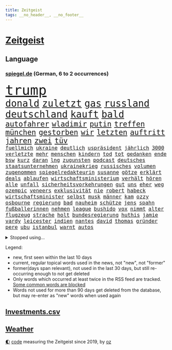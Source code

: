 ```yaml
---
title: Zeitgeist
tags: __no_header__, __no_footer__
---
```


# [Zeitgeist](https://oliz.io/zeitgeist/)

## Language

<h3><a href="https://www.spiegel.de" target="_blank">spiegel.de</a> (German, 6 to 2 occurrences)</h3>
<p style="font-family:monospace">
<span style="font-size:32pt"><a href="news_links.html#trump" class="current">trump</a></span>
<br>
<span style="font-size:22pt"><a href="news_links.html#donald" class="current">donald</a></span>
<span style="font-size:22pt"><a href="news_links.html#zuletzt" class="current">zuletzt</a></span>
<span style="font-size:22pt"><a href="news_links.html#gas" class="current">gas</a></span>
<span style="font-size:22pt"><a href="news_links.html#russland" class="current">russland</a></span>
<span style="font-size:22pt"><a href="news_links.html#deutschland" class="current">deutschland</a></span>
<span style="font-size:22pt"><a href="news_links.html#kauft" class="current">kauft</a></span>
<span style="font-size:22pt"><a href="news_links.html#bald" class="current">bald</a></span>
<br>
<span style="font-size:17pt"><a href="news_links.html#autofahrer" class="current">autofahrer</a></span>
<span style="font-size:17pt"><a href="news_links.html#wladimir" class="current">wladimir</a></span>
<span style="font-size:17pt"><a href="news_links.html#putin" class="current">putin</a></span>
<span style="font-size:17pt"><a href="news_links.html#treffen" class="current">treffen</a></span>
<span style="font-size:17pt"><a href="news_links.html#münchen" class="current">münchen</a></span>
<span style="font-size:17pt"><a href="news_links.html#gestorben" class="current">gestorben</a></span>
<span style="font-size:17pt"><a href="news_links.html#wir" class="current">wir</a></span>
<span style="font-size:17pt"><a href="news_links.html#letzten" class="current">letzten</a></span>
<span style="font-size:17pt"><a href="news_links.html#auftritt" class="current">auftritt</a></span>
<span style="font-size:17pt"><a href="news_links.html#jahren" class="current">jahren</a></span>
<span style="font-size:17pt"><a href="news_links.html#zwei" class="current">zwei</a></span>
<span style="font-size:17pt"><a href="news_links.html#tüv" class="current">tüv</a></span>
<br>
<span style="font-size:12pt"><a href="news_links.html#fuellmich" class="new">fuellmich</a></span>
<span style="font-size:12pt"><a href="news_links.html#ukraine" class="current">ukraine</a></span>
<span style="font-size:12pt"><a href="news_links.html#deutlich" class="current">deutlich</a></span>
<span style="font-size:12pt"><a href="news_links.html#uspräsident" class="current">uspräsident</a></span>
<span style="font-size:12pt"><a href="news_links.html#jährlich" class="current">jährlich</a></span>
<span style="font-size:12pt"><a href="news_links.html#3000" class="current">3000</a></span>
<span style="font-size:12pt"><a href="news_links.html#verletzte" class="current">verletzte</a></span>
<span style="font-size:12pt"><a href="news_links.html#mehr" class="current">mehr</a></span>
<span style="font-size:12pt"><a href="news_links.html#menschen" class="current">menschen</a></span>
<span style="font-size:12pt"><a href="news_links.html#kindern" class="current">kindern</a></span>
<span style="font-size:12pt"><a href="news_links.html#tod" class="current">tod</a></span>
<span style="font-size:12pt"><a href="news_links.html#tot" class="current">tot</a></span>
<span style="font-size:12pt"><a href="news_links.html#gedanken" class="current">gedanken</a></span>
<span style="font-size:12pt"><a href="news_links.html#ende" class="current">ende</a></span>
<span style="font-size:12pt"><a href="news_links.html#bsw" class="current">bsw</a></span>
<span style="font-size:12pt"><a href="news_links.html#kurz" class="current">kurz</a></span>
<span style="font-size:12pt"><a href="news_links.html#daran" class="current">daran</a></span>
<span style="font-size:12pt"><a href="news_links.html#lng" class="current">lng</a></span>
<span style="font-size:12pt"><a href="news_links.html#zugunsten" class="current">zugunsten</a></span>
<span style="font-size:12pt"><a href="news_links.html#podcast" class="current">podcast</a></span>
<span style="font-size:12pt"><a href="news_links.html#deutsches" class="current">deutsches</a></span>
<span style="font-size:12pt"><a href="news_links.html#staatsunternehmen" class="new">staatsunternehmen</a></span>
<span style="font-size:12pt"><a href="news_links.html#ukrainekrieg" class="current">ukrainekrieg</a></span>
<span style="font-size:12pt"><a href="news_links.html#russisches" class="current">russisches</a></span>
<span style="font-size:12pt"><a href="news_links.html#volumen" class="new">volumen</a></span>
<span style="font-size:12pt"><a href="news_links.html#zugenommen" class="current">zugenommen</a></span>
<span style="font-size:12pt"><a href="news_links.html#spiegelredakteurin" class="current">spiegelredakteurin</a></span>
<span style="font-size:12pt"><a href="news_links.html#susanne" class="new">susanne</a></span>
<span style="font-size:12pt"><a href="news_links.html#götze" class="new">götze</a></span>
<span style="font-size:12pt"><a href="news_links.html#erklärt" class="current">erklärt</a></span>
<span style="font-size:12pt"><a href="news_links.html#deals" class="current">deals</a></span>
<span style="font-size:12pt"><a href="news_links.html#ablaufen" class="current">ablaufen</a></span>
<span style="font-size:12pt"><a href="news_links.html#wirtschaftsministerium" class="current">wirtschaftsministerium</a></span>
<span style="font-size:12pt"><a href="news_links.html#verhält" class="new">verhält</a></span>
<span style="font-size:12pt"><a href="news_links.html#hören" class="current">hören</a></span>
<span style="font-size:12pt"><a href="news_links.html#alle" class="current">alle</a></span>
<span style="font-size:12pt"><a href="news_links.html#unfall" class="current">unfall</a></span>
<span style="font-size:12pt"><a href="news_links.html#sicherheitsvorkehrungen" class="current">sicherheitsvorkehrungen</a></span>
<span style="font-size:12pt"><a href="news_links.html#gut" class="current">gut</a></span>
<span style="font-size:12pt"><a href="news_links.html#uns" class="current">uns</a></span>
<span style="font-size:12pt"><a href="news_links.html#eher" class="current">eher</a></span>
<span style="font-size:12pt"><a href="news_links.html#weg" class="current">weg</a></span>
<span style="font-size:12pt"><a href="news_links.html#ozempic" class="current">ozempic</a></span>
<span style="font-size:12pt"><a href="news_links.html#veneers" class="current">veneers</a></span>
<span style="font-size:12pt"><a href="news_links.html#exklusivität" class="current">exklusivität</a></span>
<span style="font-size:12pt"><a href="news_links.html#nie" class="current">nie</a></span>
<span style="font-size:12pt"><a href="news_links.html#robert" class="current">robert</a></span>
<span style="font-size:12pt"><a href="news_links.html#habeck" class="current">habeck</a></span>
<span style="font-size:12pt"><a href="news_links.html#wirtschaftsminister" class="current">wirtschaftsminister</a></span>
<span style="font-size:12pt"><a href="news_links.html#selbst" class="current">selbst</a></span>
<span style="font-size:12pt"><a href="news_links.html#musk" class="current">musk</a></span>
<span style="font-size:12pt"><a href="news_links.html#männer" class="current">männer</a></span>
<span style="font-size:12pt"><a href="news_links.html#kam" class="current">kam</a></span>
<span style="font-size:12pt"><a href="news_links.html#ozzy" class="current">ozzy</a></span>
<span style="font-size:12pt"><a href="news_links.html#osbourne" class="current">osbourne</a></span>
<span style="font-size:12pt"><a href="news_links.html#regierung" class="current">regierung</a></span>
<span style="font-size:12pt"><a href="news_links.html#bad" class="current">bad</a></span>
<span style="font-size:12pt"><a href="news_links.html#nauheim" class="new">nauheim</a></span>
<span style="font-size:12pt"><a href="news_links.html#schütze" class="current">schütze</a></span>
<span style="font-size:12pt"><a href="news_links.html#jens" class="current">jens</a></span>
<span style="font-size:12pt"><a href="news_links.html#spahn" class="current">spahn</a></span>
<span style="font-size:12pt"><a href="news_links.html#fußballerinnen" class="current">fußballerinnen</a></span>
<span style="font-size:12pt"><a href="news_links.html#nehmen" class="current">nehmen</a></span>
<span style="font-size:12pt"><a href="news_links.html#league" class="current">league</a></span>
<span style="font-size:12pt"><a href="news_links.html#bushido" class="current">bushido</a></span>
<span style="font-size:12pt"><a href="news_links.html#vox" class="new">vox</a></span>
<span style="font-size:12pt"><a href="news_links.html#nimmt" class="current">nimmt</a></span>
<span style="font-size:12pt"><a href="news_links.html#alter" class="current">alter</a></span>
<span style="font-size:12pt"><a href="news_links.html#flugzeug" class="current">flugzeug</a></span>
<span style="font-size:12pt"><a href="news_links.html#strache" class="new">strache</a></span>
<span style="font-size:12pt"><a href="news_links.html#holt" class="current">holt</a></span>
<span style="font-size:12pt"><a href="news_links.html#bundesregierung" class="current">bundesregierung</a></span>
<span style="font-size:12pt"><a href="news_links.html#huthis" class="current">huthis</a></span>
<span style="font-size:12pt"><a href="news_links.html#jamie" class="new">jamie</a></span>
<span style="font-size:12pt"><a href="news_links.html#vardy" class="new">vardy</a></span>
<span style="font-size:12pt"><a href="news_links.html#leicester" class="new">leicester</a></span>
<span style="font-size:12pt"><a href="news_links.html#indien" class="current">indien</a></span>
<span style="font-size:12pt"><a href="news_links.html#nantes" class="new">nantes</a></span>
<span style="font-size:12pt"><a href="news_links.html#david" class="current">david</a></span>
<span style="font-size:12pt"><a href="news_links.html#thomas" class="current">thomas</a></span>
<span style="font-size:12pt"><a href="news_links.html#gründer" class="current">gründer</a></span>
<span style="font-size:12pt"><a href="news_links.html#pere" class="new">pere</a></span>
<span style="font-size:12pt"><a href="news_links.html#ubu" class="new">ubu</a></span>
<span style="font-size:12pt"><a href="news_links.html#istanbul" class="current">istanbul</a></span>
<span style="font-size:12pt"><a href="news_links.html#warnt" class="current">warnt</a></span>
<span style="font-size:12pt"><a href="news_links.html#autos" class="current">autos</a></span>
</p>
<details>
<summary>Stopped using...</summary>
<p class="former" style="font-size:12pt">
positiv(1645) 2015(1644) bisherige(1644) anstieg(1643) ausgesprochen(1643) besiegt(1643) depressionen(1643) niveau(1643) nötig(1643) ruhe(1643) sekunden(1643) philippinen(1642) provinz(1642) theater(1642) vorsitzenden(1641) favoriten(1640) geliefert(1640) sicherheitskräfte(1640) vergeblich(1640) 50000(1639) bundesweit(1639) oktober(1639) polen(1639) umwelt(1639) verfassungsschutz(1639) 2020(1638) aufmerksamkeit(1638) begründung(1638) joachim(1638) seitdem(1638) september(1638) 2021(1637) 5(1637) arbeitsplatz(1637) aufgehoben(1637) julian(1637) angela(1636) bestätigen(1636) merkel(1636) polens(1636) verschiebt(1636) zusammenhang(1636) angeblichen(1635) durfte(1635) investitionen(1635) werke(1635) west(1635) öffnen(1635) körperverletzung(1634) voraus(1634) bundestrainer(1633) glauben(1633) finanziell(1632) super(1632) beginnen(1631) beschwerden(1631) fielen(1631) militärs(1631) miteinander(1631) nutzt(1631) verbindung(1631) zinsen(1631) e(1630) fußballprofi(1630) wiederholt(1630) 31(1629) august(1629) distanz(1629) feld(1629) gering(1629) bewegen(1628) distanziert(1628) hoher(1628) niederlande(1628) coach(1627) irak(1626) kim(1626) lkw(1625) juristisch(1624) frachter(1623) kooperation(1622) porsche(1619) schrecken(1619) spenden(1619) rechtzeitig(1617) aufgetaucht(1615) händler(1614) verantwortung(1614) not(1613) steffen(1611) profis(1609) vermisste(1608) syrer(1607) holte(1603) olympia(1601) herausforderung(1599) besteht(1597) foto(1589) öffnet(1534) carlos(1495) finanziert(1437) durchbruch(1410) müll(1400) stundenlang(1390) kuriose(1341) 120(1337) befürwortet(1327) schlafen(1313) mike(1310) nfl(1285) fachkräfte(1276) einschätzungen(1272) inklusive(1250) methode(1249) rande(1232) otto(1229) tradition(1220) invasion(1219) gerichte(1178) beschäftigen(1176) herausgefunden(1157) positiven(1154) flughäfen(1152) unmittelbar(1128) gelöst(1127) ankommt(1125) nebenbei(1124) kriegsverbrechen(1111) microsoft(1109) bewusst(1108) nationalelf(1099) wiederaufbau(1098) verärgert(1068) regieren(1065) verhängnis(1062) gefällt(1061) sylt(1055) suchte(1049) grünenpolitikerin(1046) bedarf(1036) nationale(1027) grün(1021) kampagne(1009) entfernen(1000) rettungsaktion(999) toilette(992) wagner(973) führten(970) peru(957) 05(954) nackt(945) wählt(920) staatsanwalt(915) luftangriffe(888) spion(874) einstige(866) pop(862) technische(862) dritter(841) kieler(835) praxis(829) gegründet(828) bewahren(809) verdächtigt(806) alcaraz(803) technologie(800) leon(799) nagelsmann(792) 150000(779) panik(779) uhren(773) lieferte(770) hamilton(767) lewis(767) rivalen(767) angenommen(755) ferrari(749) handelte(749) miami(743) heimlich(739) asylpolitik(736) veröffentlichte(725) urlauber(713) ost(712) arbeiter(707) seltsame(700) 9(688) schlagabtausch(685) rechtsextremer(662) verriet(656) benachteiligt(648) essener(636) zeitgleich(630) entpuppt(629) staus(623) service(619) netanyahus(610) folter(609) betriebe(603) unerwartet(602) knie(594) kandidiert(592) verfolgung(591) 24jährige(590) 03(589) ärgert(583) reformiert(572) auswertung(571) besserung(570) hymne(570) eingeschränkt(565) harsche(565) rolf(565) sportlich(559) königshaus(552) raumstation(548) handball(542) medizinische(542) lahmgelegt(541) wütend(540) stimmte(535) nominierung(533) geiseln(529) mancherorts(526) wagt(525) bereiten(522) geräumt(522) club(515) empfehlungen(511) einschnitte(505) kanzlerkandidat(505) produzent(500) kündigungen(491) ließe(491) ausgleich(480) historischer(477) dorthin(475) machtwechsel(468) grundgesetz(466) gezahlt(465) behandlung(464) gerungen(464) rammte(461) mögen(457) provokation(455) normalerweise(453) begegnen(452) brandenburgischen(452) ordentlich(450) dahintersteckt(449) linien(448) sap(440) hype(437) piloten(434) reichsten(434) wüste(433) verbündete(432) gefühle(430) kindheit(430) heiraten(428) bunte(426) nackte(424) nationalsozialismus(423) vizepräsidentin(421) solches(418) plänen(416) wald(415) angeordnet(414) gäbe(409) klette(409) polizeibeamte(409) raf(409) ranking(408) rasch(405) sitze(405) zentimeter(403) rechtslage(399) regimes(398) sabine(398) dienen(397) jenseits(396) mitmachen(395) planung(395) schülerinnen(392) vizepräsident(388) geringer(387) halbzeit(387) flüchtlingen(381) drittes(379) schnellste(379) boss(378) studien(367) bedingung(365) bewerbung(364) fangen(361) set(361) vehement(360) mögliches(359) schlimmsten(359) türen(357) ostküste(352) straßenbahn(351) häufen(350) relativ(350) wittert(347) grenzkontrollen(346) ablauf(344) autobranche(343) laufender(343) systematisch(340) klug(337) stephen(335) kryptowährung(334) polarisiert(328) besitzt(327) verdachtsfall(325) reiz(324) heimspiel(323) vogelgrippe(323) palästinensern(322) verbrenneraus(319) gemessen(313) eingesperrt(312) entsprechend(311) suchten(306) demi(301) geschehnissen(301) verwüstet(298) süddeutschland(296) /(293) stationen(293) kurioser(290) jemanden(288) axel(287) gelitten(285) westküste(284) hubert(283) sperren(283) einzelhandel(282) grüner(282) naomi(282) moderierte(280) wanderer(280) erfinden(278) passende(278) königliche(277) zulassung(276) fabian(275) wildnis(274) besseren(273) gefühlen(270) strenge(267) ertrunken(266) weltgesundheitsorganisation(265) angekündigte(264) löschen(264) zweijähriger(262) schwierigen(258) kater(257) bundesnetzagentur(256) dämpfer(256) impfstoff(254) behauptete(253) mobilisieren(253) 83(251) knüpfen(249) verzweifelt(248) telefoniert(244) dir(243) lächerlich(243) coronavirus(241) venezuelas(238) georgia(236) umfragewerte(236) astronomie(233) senden(232) staatsoberhaupt(232) reformieren(230) 82(229) daniela(227) abbau(226) japans(226) rekrutiert(226) dankesrede(225) khan(225) freiburger(224) impfgegner(224) kapital(224) nämlich(224) filialen(222) abschuss(220) kuba(220) prangern(219) allgemeine(217) entertainer(217) unterbringung(216) trost(214) flüchtete(213) dienstagmorgen(210) krebserkrankung(207) ausweitung(204) bruchteil(204) eingestuft(203) hofiert(202) einzelnen(201) namibia(201) stimmten(201) handyverbot(200) missgeschick(200) torhüterin(200) cavallo(197) gisèle(197) verüben(197) 2500(196) abgeschlagen(196) biathlon(195) befragten(194) kleinkinder(194) koalieren(194) verfassung(194) milizen(193) quarterback(193) wesentlich(193) pelicot(192) gewagt(191) begeisterte(190) westens(190) ausgehen(189) kansas(189) goretzka(187) härteren(187) mutmaßlichem(187) anzeigen(186) australischen(186) beschossen(186) bka(186) wiedereröffnung(186) unosicherheitsrat(185) echter(183) techkonzern(183) strackzimmermann(182) günstigere(180) mutterschaft(180) seitenhieb(180) vögel(180) arizona(179) adhs(178) vorsorglich(178) artenvielfalt(177) finnische(177) laufenden(176) feierlich(175) augenarzt(174) maler(174) tsg(174) hilflos(173) guterres(172) stellungen(172) unogeneralsekretär(172) branchenverband(168) chip(168) apokalypse(167) bewirken(166) han(165) zusammenarbeiten(165) busse(163) zustände(163) bundesrat(162) gesteigert(162) dubaischokolade(161) eddie(161) leser(161) tanken(161) schweigeminute(160) spdfraktionschef(160) bob(158) volksbühne(158) akkuschrauber(157) beschuldigten(157) uhaft(156) unterschiedlichen(156) auszüge(155) humanitärer(155) gemeinsamer(154) ernüchternd(153) schlappe(153) glücksfall(150) ruhen(150) ukrainekriegs(150) wirtschaftsgipfel(150) anschaffung(149) 72(148) kliniken(148) kurden(148) fsv(147) fußballliga(147) kompakt(147) kurdische(147) milliardenhöhe(147) runden(147) talfahrt(147) gewaltige(146) islamischer(146) louisiana(146) tankstelle(146) knickt(144) einwanderung(143) fähre(143) mexico(143) blatt(142) chalamet(142) funkt(142) gefahndet(142) hingerichtet(142) lucas(142) schmuck(142) schulzeit(142) timothée(142) verstanden(142) ähneln(142) aiwanger(141) beliebte(140) sprint(140) abgestimmt(139) orlando(138) ausgaben(135) greenpeace(135) nordsyrien(135) provokanten(135) verurteilen(135) young(135) australiens(134) ignoranz(134) meines(134) brandanschlag(133) diebin(133) wehtun(133) zocken(133) grimes(132) scharfer(132) kunststück(131) wal(131) wirtschaftsweise(130) borowski(129) kurioses(129) apotheke(128) boxlegende(128) telefonat(128) tyson(128) belasten(127) geplündert(127) stützpunkt(127) weisheit(127) abkehr(126) barrier(125) beton(125) verheerende(125) abheben(124) accounts(124) begehrt(124) syrischen(124) uhrzeit(124) wiese(124) heimatorte(123) übergeben(123) energieinfrastruktur(121) nachtklub(121) 62(120) baugenehmigungen(120) befragung(120) bemerkenswerte(120) hilfsorganisation(120) extra(119) gadgets(119) gelockert(119) verschieben(119) manches(118) jeans(117) wenigstens(117) morddrohungen(115) sparer(115) bildzeitung(114) medizinstudium(114) noten(114) traurig(114) vanessa(114) vereinigte(114) preuß(113) rachel(113) ernsthaft(112) machthabern(112) nervt(112) führungsstil(111) komische(111) verankert(111) überführen(111) afrikas(110) bedeckt(110) kannten(110) drogenkartelle(109) grüßen(109) konkurrieren(109) norweger(109) schiffsunglück(109) tränengas(109) hagen(108) ratschläge(108) rockband(108) spendete(108) währung(108) befeuern(107) praktischen(107) verstößen(107) brad(106) pitt(106) verhandlung(106) zurückgegeben(106) brutaler(105) dasselbe(105) oberbayern(105) prinzen(105) messenger(104) rückte(104) umstrittensten(104) feministischen(103) schultern(103) radikaler(102) zeitdruck(102) anführerin(101) anhand(101) blind(101) schülern(101) staunen(101) begnadigung(100) chips(100) fahrverbot(100) francesco(100) griffen(100) standards(100) verlockend(100) verursachten(100) 42jährigen(99) verbalen(99) nominierungen(98) venezolanische(98) vorschlagen(98) 32jährige(97) freigelassen(97) haftanstalt(97) pfeift(97) 52(96) erbeutet(96) reagiere(96) selbstkritik(96) verbreitete(96) bulgarien(95) charité(95) footballstar(95) freiwilligen(95) kontrollierte(94) begab(93) monika(93) sexszenen(93) butch(91) eingekauft(91) glaubens(91) kichatbot(91) suni(91) umbenennen(91) wilmore(91) zutaten(91) altersdiskriminierung(90) aufzuarbeiten(90) enthalten(90) erarbeitet(90) grandjean(90) großfamilie(90) verbreiteten(90) beispiele(89) kapitulation(89) oppositionellen(89) passagiermaschine(89) socken(89) visualisierung(89) baldoni(88) blake(88) elterngeld(88) erfüllten(88) heathrow(88) krankenhauses(88) lively(88) nächstenliebe(88) qualifikationsspiel(88) anstellt(87) freud(87) skifahren(87) staatsanwältin(87) beigetragen(86) neunzigerjahren(86) santa(86) vermeintlicher(86) 2045(85) bella(85) generalstaatsanwältin(85) hollywoodregisseur(85) interessanter(85) lockerung(85) schnitzer(85) verschlossene(85) weltschachverband(85) isanführer(84) odyssee(84) ramsey(84) selbstbewusstsein(84) gegenmittel(83) lawinenunglück(83) linker(83) schulter(83) verfolgten(83) veto(83) beschädigtem(82) flasche(82) research(82) unbekannt(82) verführerischer(82) versichert(82) wertvollsten(82) whiskey(82) predigt(81) setze(81) skandale(81) spitzenturnerin(81) tanker(81) usschauspielerin(81) votiert(81) bui(80) gesunden(80) gewöhnen(80) kampfgeist(80) suchaktion(80) unomenschenrechtsbüro(80) ziviler(80) 77(79) air(79) currywurst(79) ernte(79) lehrern(79) versöhnlich(79) 41jährige(78) adhanom(78) frost(78) geborene(78) ghebreyesus(78) legendärer(78) rüttelt(78) tedros(78) unsinn(78) verwechseln(78) whochef(78) übungen(78) benennt(77) kreisverband(77) massiver(77) simbabwe(77) spektakuläre(77) stromkosten(77) unomitarbeiter(77) wintersport(77) drogenkonsum(76) gesundheitsbehörde(76) gradmesser(76) handschlag(76) schmecken(76) träge(76) 289(75) darm(75) homosexualität(75) spezialist(75) uk(75) uran(75) verschulden(75) woods(75) zuschauen(75) abgenickt(74) karibikinsel(74) radprofi(74) schlimmen(74) teddy(74) vollständige(74) biathletin(73) früheres(73) gedenkort(73) melbourne(73) petitionen(73) richtlinien(73) rsfmiliz(73) scheine(73) dinosauriern(72) haufen(72) oblast(72) starlink(72) angefeindet(71) beteuern(71) geimpft(71) gesetzentwurf(71) rebellische(71) spanischer(71) stört(71) aufgegebene(70) besetztes(70) erfolgsgeschichte(70) khartum(70) klimaneutral(70) mithalten(70) viererbob(70) anhaltspunkte(69) doris(69) elend(69) entkommt(69) ergreift(69) erhalte(69) versorger(69) verweigern(69) einlass(68) monatelang(68) unterkünften(68) zeugin(68) mandy(67) neubeginn(67) rentenversicherung(67) schiffen(67) chile(66) erneuerung(66) gleitbomben(66) milberg(66) narzissmus(66) premiere(66) unbesiegbar(66) bestimmung(65) carney(65) schimpfte(65) verpflegung(65) verzweifelten(65) winzerinnen(65) ausgabe(64) dm(64) geschwindigkeiten(64) unterlagen(64) unterlief(64) unterrichtet(64) vorstellungsgespräch(64) wohnmobil(64) abgekommen(63) chilenischen(63) chinapolitik(63) hoffenheims(63) kuriosesten(63) mentale(63) moral(63) tausender(63) zugreifen(63) aufmarsch(62) intrige(62) magazine(62) tenniswelt(62) ungültig(62) vertraulichen(62) drogensüchtige(61) herkunftsland(61) känguru(61) norderney(61) stella(61) turbulentes(61) bequem(60) kulturgeschichte(60) plaudert(60) widersacher(60) belgrad(59) bredouille(59) egoismus(59) getränk(59) jobangebot(59) andrej(58) auffanglager(58) berlinmitte(58) neymars(58) 242(57) kooperationen(57) verkraften(57) ankläger(56) fossile(56) fraktionsspitze(56) lidl(56) meb(56) orange(56) sauber(56) schneidet(56) weile(56) colorado(55) dak(55) kosteten(55) tarifverhandlungen(55) vwbulli(55) eignen(54) gewissen(54) hang(54) sabotageakte(54) 89(53) aggression(53) durchsetzung(53) eitelkeit(53) niko(53) niger(52) steckte(52) tipp(52) eingeschätzt(51) gekrönt(51) sortieren(51) clemens(50) kämpferisch(50) siege(50) ungewöhnlichem(50) 60jährige(49) angemessen(49) berechnung(49) ioc(49) 66jährige(48) bundestagsdebatte(48) gespendet(48) löschte(48) vorgesehene(48) imamoğlu(47) marieagnes(47) riesiges(47) ausschluss(46) burkina(46) erzwingen(46) faso(46) maßstab(46) untergebracht(46) 0(45) berichteten(45) problems(45) roland(45) runter(45) handelsrouten(44) mobilisiert(44) anschließen(43) aufpassen(43) autoritären(43) erfanden(43) erwischte(43) katastrophale(43) leo(43) milliardeninvestitionen(43) attraktive(42) befund(42) fußballstar(42) gremium(42) pfleger(42) sicherheitsfreigaben(42) tägliche(42) weggefegt(42) werders(42) center(41) deine(41) einkauft(41) euzölle(41) lebten(41) plastikteilchen(41) raumsonde(41) gescheiterter(40) klum(40) langfristigen(40) terrorgruppe(40) chaotisch(39) fahrlehrer(39) gleichnamigen(39) operierte(39) rückreise(39) ungleiche(39) #metoo(38) auszug(38) bdi(38) mehrarbeit(38) rassismuserfahrungen(38) vermeintlich(38) windkraftanlagen(38) benutzt(37) friedensabkommen(37) kettensäge(37) mitnehmen(37) unverhältnismäßig(37) ärzten(37) aufrechterhalten(36) bestechung(36) frösche(36) hochrangiges(36) interessenkonflikte(36) lanka(36) pflegen(36) rechtfertigt(36) sri(36) anpfiff(35) auffahrunfall(35) basketball(35) brötchen(35) investors(35) kassel(35) regierungen(35) schlechteste(35) showgeschäft(35) strikt(35) stromnetz(35) tücken(35) 25jähriger(34) kollaps(34) staatsapparat(34) verholfen(34) waldimir(34) watch(34) wetterwechsel(34) bodentruppen(33) lizenzen(33) prozessauftakt(33) rechtsrucks(33) ukraineverhandlungen(33) unsummen(33) verübt(33) anzukurbeln(32) brandner(32) co₂emissionen(32) grundgesetzes(32) human(32) mitteln(32) nachlass(32) rights(32) bierchen(31) gegnerischen(31) händeringend(31) shows(31) zuschauern(31) aufrüsten(30) formel1star(30) grandios(30) unfreiwillig(30) verachtung(30) wählern(30) einiger(29) fraktionsvorsitzende(29) kadaver(29) kantine(29) marschiert(29) onlinehändler(29) religiöse(29) schwarzwald(29) entstand(28) profitierten(28) tyrannen(28) aufgegangen(27) decke(27) dienten(27) einzuschätzen(27) flüchtlingscamp(27) groko(27) härtesten(27) tagebau(27) unvorstellbar(27) usbehörden(27) bswpolitiker(26) buchautor(26) filmgeschäft(26) fuest(26) geldstrafen(26) hamaspropaganda(26) populäre(26) schädliche(26) bildschirm(25) conan(25) doppelte(25) hendrik(25) koala(25) kommentatoren(25) ärmsten(25) anstehen(24) banner(24) erben(24) mehrausgaben(24) reformierte(24) schlucken(24) zwangspause(24) einfachen(23) eon(23) expartnerin(23) stromausfall(23) trainern(23) berichterstattung(22) energiekonzern(22) flüssigkeit(22) gebäck(22) glaubenssätzen(22) traumziel(22) a9(21) fe(21) generell(21) hackman(21) haifa(21) o’brien(21) pisten(21) selbstverständnis(21) voraussicht(21) weiterzugeben(21) besorgen(20) cent(20) gebunden(20) kulturzentrum(20) mesut(20) sondervermögen(20) spe(20) temperatur(20) traten(20) unvergessen(20) winzer(20) zunichtegemacht(20) özil(20) arakawa(19) betsy(19) komiker(19) reißen(19) abtreten(18) bestrebungen(18) o'brien(18) schutzsuchende(18) beantworten(17) erfolgsrezept(17) kontrollierten(17) stefani(17) unkrautvernichtungsmittels(17) drauf(16) milliardenausgaben(16) milliardenpaket(16) nordderby(16) rekordkulisse(16) roberts(16) roll(16) schwuler(16) 44jährigen(15) alleinherrscher(15) disqualifiziert(15) ehemals(15) enfant(15) kubikmeter(15) melanie(15) parkinson(15) rundumschlag(15) terrible(15) ukrainerusslandkrieg(15) verlass(15) finanzpaket(14) gegenstände(14) juristin(14) politikwissenschaftlerin(14) scham(14) toronto(14) äußerten(14) bearbeiten(13) begrüßen(13) hörnchen(13) klatschpresse(13) long(13) nationaler(13) sachbearbeiterin(13) teilschuld(13) tennissport(13) airport(12) einmischen(12) entertainment(12) getäuscht(12) ludwigsburg(12) länderkammer(12) mürbe(12) osteuropa(12) schuf(12) schuldenprogramm(12) usverwaltung(12) verlobten(12) eishockey(11) entlarvt(11) erzeugen(11) gigantisches(11) installiert(11) investitionspaket(11) kilometerweit(11) misslingt(11) motorräder(11) philippinische(11) pipeline(11) sahelzone(11) schriftsteller(11) teclebrhan(11)
</p>
</details>
<p>Legend:
<ul>
<li><span class="new">new</span>, first seen within the last 10 days</li>
<li><span class="current">current</span>, regular topical words used in the news, not "new", not "former"</li>
<li><span class="former">former(days span relevant)</span>, not used in the last 30 days, but still re-occurring enough to not get deleted</li>
<li>Only words which occurred at least twice in the RSS feed are tracked. <a href="language/filters.py">Some common words are blocked</a></li>
<li>Words not used for more than 90 days get deleted from the database, but may re-enter as "new" words when used again</li>
</ul>
</p>

## [Investments](investments.html)[.csv](investments.csv)

## [Weather](weather.html)

<footer>
<a href="javascript:toggleTheme()" class="nav">🌓</a>
<a href="https://github.com/ooz/zeitgeist">code</a> measuring the Zeitgeist since 2019, by <a href="https://oliz.io">oz</a>
</footer>
